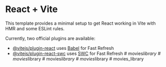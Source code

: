 # React + Vite

This template provides a minimal setup to get React working in Vite with HMR and some ESLint rules.

Currently, two official plugins are available:

- [@vitejs/plugin-react](https://github.com/vitejs/vite-plugin-react/blob/main/packages/plugin-react/README.md) uses [Babel](https://babeljs.io/) for Fast Refresh
- [@vitejs/plugin-react-swc](https://github.com/vitejs/vite-plugin-react-swc) uses [SWC](https://swc.rs/) for Fast Refresh
#   m o v i e s _ l i b r a r y  
 #   m o v i e s _ l i b r a r y  
 #   m o v i e s _ l i b r a r y  
 #   m o v i e s _ l i b r a r y  
 #   m o v i e s _ l i b r a r y  
 